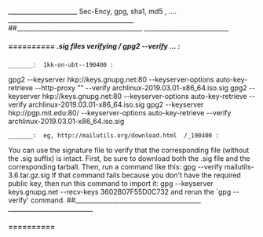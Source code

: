 ______________________ Sec-Ency, gpg, sha1, md5 , .... ________________________________________
##________________________________________  ___________________________


#####  ==========  .sig files verifying /  gpg2  --verify ... : 

	_______:  1kk-on-ubt--190400 :
gpg2  --keyserver hkp://keys.gnupg.net:80 --keyserver-options auto-key-retrieve --http-proxy ""  --verify archlinux-2019.03.01-x86_64.iso.sig
gpg2  --keyserver hkp://keys.gnupg.net:80 --keyserver-options auto-key-retrieve  --verify archlinux-2019.03.01-x86_64.iso.sig
gpg2  --keyserver hkp://pgp.mit.edu:80/  --keyserver-options auto-key-retrieve  --verify archlinux-2019.03.01-x86_64.iso.sig

	_______:  eg, http://mailutils.org/download.html  /_190400 :
You can use the signature file to verify that the corresponding file (without the .sig suffix) is intact.
First, be sure to download both the .sig file and the corresponding tarball. Then, run a command like this:
 	gpg --verify mailutils-3.6.tar.gz.sig
If that command fails because you don't have the required public key, then run this command to import it:
  gpg --keyserver keys.gnupg.net --recv-keys 3602B07F55D0C732
and rerun the `gpg --verify' command.
##________________________________________  ___________________________


#####  ==========  
